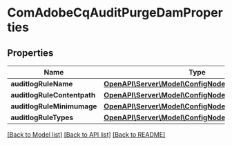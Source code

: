 # ComAdobeCqAuditPurgeDamProperties

## Properties
Name | Type | Description | Notes
------------ | ------------- | ------------- | -------------
**auditlogRuleName** | [**OpenAPI\Server\Model\ConfigNodePropertyString**](ConfigNodePropertyString.md) |  | [optional] 
**auditlogRuleContentpath** | [**OpenAPI\Server\Model\ConfigNodePropertyString**](ConfigNodePropertyString.md) |  | [optional] 
**auditlogRuleMinimumage** | [**OpenAPI\Server\Model\ConfigNodePropertyInteger**](ConfigNodePropertyInteger.md) |  | [optional] 
**auditlogRuleTypes** | [**OpenAPI\Server\Model\ConfigNodePropertyDropDown**](ConfigNodePropertyDropDown.md) |  | [optional] 

[[Back to Model list]](../README.md#documentation-for-models) [[Back to API list]](../README.md#documentation-for-api-endpoints) [[Back to README]](../README.md)


